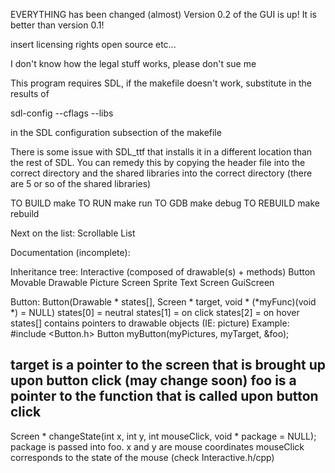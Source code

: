 EVERYTHING has been changed (almost)
Version 0.2 of the GUI is up! It is better than version 0.1!

insert licensing rights open source etc...

I don't know how the legal stuff works, please don't sue me

This program requires SDL, if the makefile doesn't work, substitute in the results of 

sdl-config --cflags --libs

in the SDL configuration subsection of the makefile

There is some issue with SDL_ttf that installs it in a different location than the rest of SDL. You can remedy this by copying the header file into the correct directory and the shared libraries into the correct directory (there are 5 or so of the shared libraries)

TO BUILD
make
TO RUN
make run
TO GDB
make debug
TO REBUILD
make rebuild


Next on the list:
     Scrollable List

Documentation (incomplete):

Inheritance tree:
Interactive (composed of drawable(s) + methods)
   Button
   Movable
Drawable
   Picture
   Screen
   Sprite
   Text
Screen
   GuiScreen


Button:
   Button(Drawable * states[], Screen * target, void * (*myFunc)(void *) = NULL)
   states[0] = neutral
   states[1] = on click
   states[2] = on hover
   states[] contains pointers to drawable objects (IE: picture)
   Example:
   #include <Button.h>
   Button myButton(myPictures, myTarget, &foo);

   target is a pointer to the screen that is brought up upon button click (may change soon)
   foo is a pointer to the function that is called upon button click
 ---  
   Screen * changeState(int x, int y, int mouseClick, void * package = NULL);
   package is passed into foo.
   x and y are mouse coordinates
   mouseClick corresponds to the state of the mouse (check Interactive.h/cpp)
